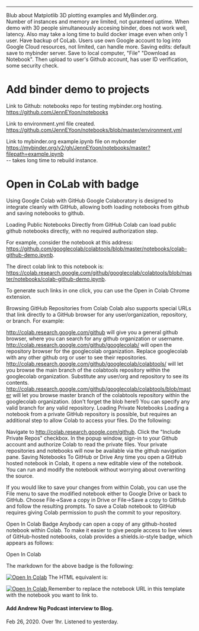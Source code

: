 ----------  

Blub about Matplotlib 3D plotting examples and MyBinder.org.  
Number of instances and memory are limited, not guranteed uptime.  When demo with 30 people simultaneously accesing binder, does not work well, latency.  Also may take a long time to build docker image even when only 1 user.  Have backup of CoLab.  Users use own Google  account to log into Google Cloud resources, not limited, can handle more.  Saving edits: default save to mybinder server.  Save to local computer, "File" "Download as Notebook".  Then upload to user's Github account, has user ID verification, some security check.  

# Add binder demo to projects

Link to Github: notebooks repo for testing mybinder.org hosting.  
https://github.com/JennEYoon/notebooks

Link to environment.yml file created.  
https://github.com/JennEYoon/notebooks/blob/master/environment.yml

Link to mybinder.org example.ipynb file on mybonder
https://mybinder.org/v2/gh/JennEYoon/notebooks/master?filepath=example.ipynb  
-- takes long time to rebuild instance.  

# Open in CoLab with badge  

Using Google Colab with GitHub
Google Colaboratory is designed to integrate cleanly with GitHub, allowing both loading notebooks from github and saving notebooks to github.

Loading Public Notebooks Directly from GitHub
Colab can load public github notebooks directly, with no required authorization step.

For example, consider the notebook at this address: https://github.com/googlecolab/colabtools/blob/master/notebooks/colab-github-demo.ipynb.

The direct colab link to this notebook is: https://colab.research.google.com/github/googlecolab/colabtools/blob/master/notebooks/colab-github-demo.ipynb.

To generate such links in one click, you can use the Open in Colab Chrome extension.

Browsing GitHub Repositories from Colab
Colab also supports special URLs that link directly to a GitHub browser for any user/organization, repository, or branch. For example:

http://colab.research.google.com/github will give you a general github browser, where you can search for any github organization or username.
http://colab.research.google.com/github/googlecolab/ will open the repository browser for the googlecolab organization. Replace googlecolab with any other github org or user to see their repositories.
http://colab.research.google.com/github/googlecolab/colabtools/ will let you browse the main branch of the colabtools repository within the googlecolab organization. Substitute any user/org and repository to see its contents.
http://colab.research.google.com/github/googlecolab/colabtools/blob/master will let you browse master branch of the colabtools repository within the googlecolab organization. (don't forget the blob here!) You can specify any valid branch for any valid repository.
Loading Private Notebooks
Loading a notebook from a private GitHub repository is possible, but requires an additional step to allow Colab to access your files. Do the following:

Navigate to http://colab.research.google.com/github.
Click the "Include Private Repos" checkbox.
In the popup window, sign-in to your Github account and authorize Colab to read the private files.
Your private repositories and notebooks will now be available via the github navigation pane.
Saving Notebooks To GitHub or Drive
Any time you open a GitHub hosted notebook in Colab, it opens a new editable view of the notebook. You can run and modify the notebook without worrying about overwriting the source.

If you would like to save your changes from within Colab, you can use the File menu to save the modified notebook either to Google Drive or back to GitHub. Choose File→Save a copy in Drive or File→Save a copy to GitHub and follow the resulting prompts. To save a Colab notebook to GitHub requires giving Colab permission to push the commit to your repository.

Open In Colab Badge
Anybody can open a copy of any github-hosted notebook within Colab. To make it easier to give people access to live views of GitHub-hosted notebooks, colab provides a shields.io-style badge, which appears as follows:

Open In Colab

The markdown for the above badge is the following:

[![Open In Colab](https://colab.research.google.com/assets/colab-badge.svg)](https://colab.research.google.com/github/googlecolab/colabtools/blob/master/notebooks/colab-github-demo.ipynb)
The HTML equivalent is:

<a href="https://colab.research.google.com/github/googlecolab/colabtools/blob/master/notebooks/colab-github-demo.ipynb">
  <img src="https://colab.research.google.com/assets/colab-badge.svg" alt="Open In Colab"/>
</a>
Remember to replace the notebook URL in this template with the notebook you want to link to.

#### Add Andrew Ng Podcast interview to Blog.  
Feb 26, 2020.  Over 1hr. Listened to yesterday.  



